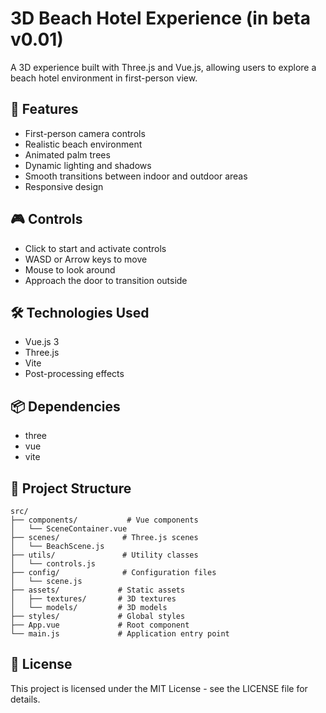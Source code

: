 # 3D Beach Hotel Experience (in beta v0.01)

A 3D experience built with Three.js and Vue.js, allowing users to explore a beach hotel environment in first-person view.

## 🌟 Features

- First-person camera controls
- Realistic beach environment
- Animated palm trees
- Dynamic lighting and shadows
- Smooth transitions between indoor and outdoor areas
- Responsive design

## 🎮 Controls

- Click to start and activate controls
- WASD or Arrow keys to move
- Mouse to look around
- Approach the door to transition outside

## 🛠️ Technologies Used

- Vue.js 3
- Three.js
- Vite
- Post-processing effects

## 📦 Dependencies

- three
- vue
- vite

## 🔧 Project Structure

```
src/
├── components/           # Vue components
│   └── SceneContainer.vue
├── scenes/              # Three.js scenes
│   └── BeachScene.js
├── utils/               # Utility classes
│   └── controls.js
├── config/              # Configuration files
│   └── scene.js
├── assets/             # Static assets
│   ├── textures/       # 3D textures
│   └── models/         # 3D models
├── styles/             # Global styles
├── App.vue             # Root component
└── main.js             # Application entry point
```

## 📝 License

This project is licensed under the MIT License - see the LICENSE file for details. 
